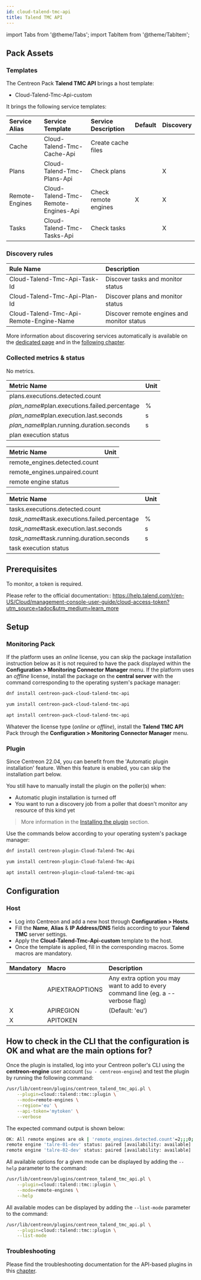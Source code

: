 ```yaml
---
id: cloud-talend-tmc-api
title: Talend TMC API
---
```

import Tabs from '@theme/Tabs';
import TabItem from '@theme/TabItem';

## Pack Assets

### Templates

The Centreon Pack **Talend TMC API** brings a host template:

* Cloud-Talend-Tmc-Api-custom

It brings the following service templates:

| Service Alias  | Service Template                    | Service Description  | Default | Discovery |
|:---------------|:------------------------------------|:---------------------|:--------|:----------|
| Cache          | Cloud-Talend-Tmc-Cache-Api          | Create cache files   |         |           |
| Plans          | Cloud-Talend-Tmc-Plans-Api          | Check plans          |         | X         |
| Remote-Engines | Cloud-Talend-Tmc-Remote-Engines-Api | Check remote engines | X       | X         |
| Tasks          | Cloud-Talend-Tmc-Tasks-Api          | Check tasks          |         | X         |

### Discovery rules

| Rule Name                               | Description                                |
|:----------------------------------------|:-------------------------------------------|
| Cloud-Talend-Tmc-Api-Task-Id            | Discover tasks and monitor status          |
| Cloud-Talend-Tmc-Api-Plan-Id            | Discover plans and monitor status          |
| Cloud-Talend-Tmc-Api-Remote-Engine-Name | Discover remote engines and monitor status |

More information about discovering services automatically is available on the [dedicated page](/onprem/monitoring/discovery/services-discovery)
and in the [following chapter](/onprem/monitoring/discovery/services-discovery/#discovery-rules).

### Collected metrics & status

<Tabs groupId="sync">
<TabItem value="Cache" label="Cache">

No metrics.

</TabItem>
<TabItem value="Plans" label="Plans">

| Metric Name                                   | Unit  |
|:----------------------------------------------|:------|
| plans.executions.detected.count               |       |
| *plan_name*#plan.executions.failed.percentage | %     |
| *plan_name*#plan.execution.last.seconds       | s     |
| *plan_name*#plan.running.duration.seconds     | s     |
| plan execution status                         |       |

</TabItem>
<TabItem value="Remote-Engines" label="Remote-Engines">

| Metric Name                   | Unit  |
|:------------------------------|:------|
| remote_engines.detected.count |       |
| remote_engines.unpaired.count |       |
| remote engine status          |       |

</TabItem>
<TabItem value="Tasks" label="Tasks">

| Metric Name                                   | Unit  |
|:----------------------------------------------|:------|
| tasks.executions.detected.count               |       |
| *task_name*#task.executions.failed.percentage | %     |
| *task_name*#task.execution.last.seconds       | s     |
| *task_name*#task.running.duration.seconds     | s     |
| task execution status                         |       |

</TabItem>
</Tabs>

## Prerequisites

To monitor, a token is required.

Please refer to the official documentation:: https://help.talend.com/r/en-US/Cloud/management-console-user-guide/cloud-access-token?utm_source=tadoc&utm_medium=learn_more

## Setup

### Monitoring Pack

If the platform uses an *online* license, you can skip the package installation
instruction below as it is not required to have the pack displayed within the
**Configuration > Monitoring Connector Manager** menu.
If the platform uses an *offline* license, install the package on the **central server**
with the command corresponding to the operating system's package manager:

<Tabs groupId="sync">
<TabItem value="Alma / RHEL / Oracle Linux 8" label="Alma / RHEL / Oracle Linux 8">

```bash
dnf install centreon-pack-cloud-talend-tmc-api
```

</TabItem>
<TabItem value="CentOS 7" label="CentOS 7">

```bash
yum install centreon-pack-cloud-talend-tmc-api
```

</TabItem>
<TabItem value="Debian 11 & 12" label="Debian 11 & 12">

```bash
apt install centreon-pack-cloud-talend-tmc-api
```

</TabItem>
</Tabs>

Whatever the license type (*online* or *offline*), install the **Talend TMC API** Pack through
the **Configuration > Monitoring Connector Manager** menu.

### Plugin

Since Centreon 22.04, you can benefit from the 'Automatic plugin installation' feature.
When this feature is enabled, you can skip the installation part below.

You still have to manually install the plugin on the poller(s) when:
- Automatic plugin installation is turned off
- You want to run a discovery job from a poller that doesn't monitor any resource of this kind yet

> More information in the [Installing the plugin](/onprem/monitoring/pluginpacks/#installing-the-plugin) section.

Use the commands below according to your operating system's package manager:

<Tabs groupId="sync">
<TabItem value="Alma / RHEL / Oracle Linux 8" label="Alma / RHEL / Oracle Linux 8">

```bash
dnf install centreon-plugin-Cloud-Talend-Tmc-Api
```

</TabItem>
<TabItem value="CentOS 7" label="CentOS 7">

```bash
yum install centreon-plugin-Cloud-Talend-Tmc-Api
```

</TabItem>
<TabItem value="Debian 11 & 12" label="Debian 11 & 12">

```bash
apt install centreon-plugin-cloud-talend-tmc-api
```

</TabItem>
</Tabs>

## Configuration

### Host

* Log into Centreon and add a new host through **Configuration > Hosts**.
* Fill the **Name**, **Alias** & **IP Address/DNS** fields according to your **Talend TMC** server settings.
* Apply the **Cloud-Talend-Tmc-Api-custom** template to the host.
* Once the template is applied, fill in the corresponding macros. Some macros are mandatory.

| Mandatory   | Macro           | Description                                                                            |
|:------------|:----------------|:---------------------------------------------------------------------------------------|
|             | APIEXTRAOPTIONS | Any extra option you may want to add to every command line (eg. a --verbose flag)      |
| X           | APIREGION       | (Default: 'eu')                                                                        |
| X           | APITOKEN        |                                                                                        |

## How to check in the CLI that the configuration is OK and what are the main options for?

Once the plugin is installed, log into your Centreon poller's CLI using the
**centreon-engine** user account (`su - centreon-engine`) and test the plugin by
running the following command:

```bash
/usr/lib/centreon/plugins/centreon_talend_tmc_api.pl \
    --plugin=cloud::talend::tmc::plugin \
    --mode=remote-engines \
    --region='eu' \
    --api-token='mytoken' \
    --verbose
```

The expected command output is shown below:

```bash
OK: All remote engines are ok | 'remote_engines.detected.count'=2;;;0; 'remote_engines.unpaired.count'=0;;;0;2
remote engine 'talre-01-dev' status: paired [availability: available]
remote engine 'talre-02-dev' status: paired [availability: available]
```

All available options for a given mode can be displayed by adding the
`--help` parameter to the command:

```bash
/usr/lib/centreon/plugins/centreon_talend_tmc_api.pl \
    --plugin=cloud::talend::tmc::plugin \
    --mode=remote-engines \
    --help
```

All available modes can be displayed by adding the `--list-mode` parameter to
the command:

```bash
/usr/lib/centreon/plugins/centreon_talend_tmc_api.pl \
    --plugin=cloud::talend::tmc::plugin \
    --list-mode
```

### Troubleshooting

Please find the troubleshooting documentation for the API-based plugins in
this [chapter](../getting-started/how-to-guides/troubleshooting-plugins.md#http-and-api-checks).
